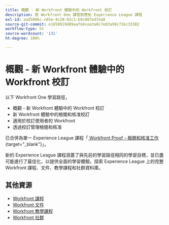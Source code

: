 ```yaml
---
title: 概觀 - 新 Workfront 體驗中的 Workfront 校訂
description: 將 Workfront One 課程對應到 Experience League 課程
exl-id: aad589bc-c65e-4c28-92c1-b9c087ed7ea8
source-git-commit: e1850919d89aafd4cee3a0c7e83a98c71bc33382
workflow-type: ht
source-wordcount: '131'
ht-degree: 100%

---
```


# 概觀 - 新 Workfront 體驗中的 Workfront 校訂

以下 Workfront One 學習路徑，

* 概觀 - 新 Workfront 體驗中的 Workfront 校訂
* 新 Workfront 體驗中的檢閱和核准校訂
* 適用於校訂使用者的 Workfront
* 透過校訂管理檢閱和核准

已合併為單一 Experience League 課程「[ Workfront Proof - 檢閱和核准工作](https://experienceleague.adobe.com/?recommended=Workfront-L-1-2022.1.proof){target="_blank"}」。

新的 Experience League 課程涵蓋了與先前的學習路徑相同的學習目標，並已盡可能進行了最佳化，以提供全面的學習體驗。探索 Experience League 上的完整 Workfront 課程、文件、教學課程和社群資料庫。

## 其他資源

* [Workfront 課程](https://experienceleague.adobe.com/?lang=en&amp;Solution=Workfront#courses)
* [Workfront 文件](https://experienceleague.adobe.com/docs/workfront.html)
* [Workfront 教學課程](https://experienceleague.adobe.com/docs/workfront-learn/tutorials-workfront/home.html)
* [Workfront 社群](https://experienceleaguecommunities.adobe.com/t5/workfront/ct-p/workfront)
